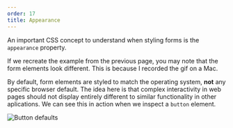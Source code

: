 ```yaml
---
order: 17
title: Appearance
---
```


<div class="panels">
<div>

An important CSS concept to understand when styling forms is the `appearance` property.

If we recreate the example from the previous page, you may note that the form elements look different. This is because I recorded the gif on a Mac.

By default, form elements are styled to match the operating system, **not** any specific browser default. The idea here is that complex interactivity in web pages should not display entirely different to similar functionality in other aplications. We can see this in action when we inspect a `button` element.

</div>
<div>

![Button defaults](../buttondefaults.png)

</div>
</div>
